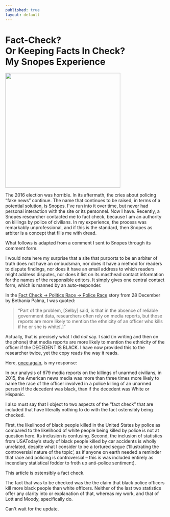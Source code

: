 ```yaml
---
published: true
layout: default
---
```

<h1>Fact-Check? <br />Or Keeping Facts In Check? <br />My Snopes Experience</h1>
<p><img class="right" width="360px" src="http://message.snopes.com/images/logo.gif" /></p>

The 2016 election was horrible. In its aftermath, the cries about policing “fake news” continue. The name that continues to be raised, in terms of a potential solution, is Snopes. I've run into it over time, but never had personal interaction with the site or its personnel. Now I have. Recently, a Snopes researcher contacted me to fact check, because I am an authority on killings by police of civilians. In my experience, the process was remarkably unprofessional, and if this is the standard, then Snopes as arbiter is a concept that fills me with dread. 

What follows is adapted from a comment I sent to Snopes through its comment form. 

I would note here my surprise that a site that purports to be an arbiter of truth does not have an ombudsman, nor does it have a method for readers to dispute findings, nor does it have an email address to which readers might address disputes, nor does it list on its masthead contact information for the names of the responsible editors. It simply gives one central contact form, which is manned by an auto-responder. 

In the <a href="http://www.snopes.com/black-police-officers-likely-kill-black-people/" target="_blank">Fact Check -> Politics Race -> Police Race</a> story from 28 December by Bethania Palma, I was quoted:

<blockquote>“Part of the problem, [Selby] said, is that in the absence of reliable government data, researchers often rely on media reports, but those reports are more likely to mention the ethnicity of an officer who kills if he or she is white[.]”</blockquote>

Actually, that is precisely what I did <em>not</em> say. I said (in writing and then on the phone) that media reports are more likely to mention the ethnicity of the officer if the DECEDENT IS BLACK. I have now provided this to the researcher twice, yet the copy reads the way it reads. 

Here, <a href="https://nselby.github.io/The-Snopes-Clarification/" target="_blank">once again</a>, is my response: 

In our analysis of 679 media reports on the killings of unarmed civilians, in 2015, the American news media was more than three times more likely to name the race of the officer involved in a police killing of an unarmed person if the decedent was black, than if the decedent was White or Hispanic. 

I also must say that I object to two aspects of the “fact check” that are included that have literally nothing to do with the fact ostensibly being checked. 

First, the likelihood of black people killed in the United States by police as compared to the likelihood of white people being killed by police is not at question here. Its inclusion is confusing. Second, the inclusion of statistics from USAToday’s study of black people killed by car accidents is wholly unrelated, despite what I consider to be a tortured segue (‘Illustrating the controversial nature of the topic’, as if anyone on earth needed a reminder that race and policing is controversial – this is was included entirely as incendiary statistical fodder to froth up anti-police sentiment). 

This article is ostensibly a fact check. 

The fact that was to be checked was the the claim that black police officers kill more black people than white officers. Neither of the last two statistics offer any clarity into or explanation of that, whereas my work, and that of Lott and Moody, specifically do. 

Can't wait for the update. 

